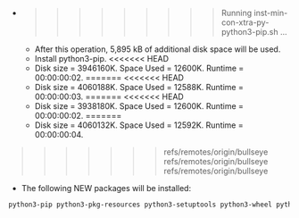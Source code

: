 * >>>>>>>>> Running inst-min-con-xtra-py-python3-pip.sh ...
  * After this operation, 5,895 kB of additional disk space will be used.
  * Install python3-pip.
<<<<<<< HEAD
  * Disk size = 3946160K. Space Used = 12600K. Runtime = 00:00:00:02.
=======
<<<<<<< HEAD
  * Disk size = 4060188K. Space Used = 12588K. Runtime = 00:00:00:03.
=======
<<<<<<< HEAD
  * Disk size = 3938180K. Space Used = 12600K. Runtime = 00:00:00:02.
=======
  * Disk size = 4060132K. Space Used = 12592K. Runtime = 00:00:00:04.
>>>>>>> refs/remotes/origin/bullseye
>>>>>>> refs/remotes/origin/bullseye
>>>>>>> refs/remotes/origin/bullseye
  * The following NEW packages will be installed:
  ```bash
python3-pip python3-pkg-resources python3-setuptools python3-wheel python-pip-whl
  ```

